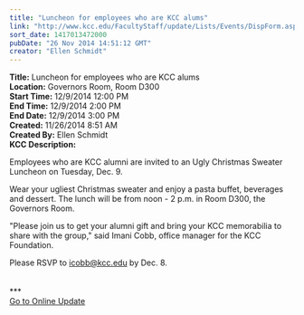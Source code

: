 ```yaml
---
title: "Luncheon for employees who are KCC alums"
link: "http://www.kcc.edu/FacultyStaff/update/Lists/Events/DispForm.aspx?ID=681"
sort_date: 1417013472000
pubDate: "26 Nov 2014 14:51:12 GMT"
creator: "Ellen Schmidt"
---
```


<div><b>Title:</b> Luncheon for employees who are KCC alums</div>
<div><b>Location:</b> Governors Room, Room D300</div>
<div><b>Start Time:</b> 12/9/2014 12:00 PM</div>
<div><b>End Time:</b> 12/9/2014 2:00 PM</div>
<div><b>End Date:</b> 12/9/2014 3:00 PM</div>
<div><b>Created:</b> 11/26/2014 8:51 AM</div>
<div><b>Created By:</b> Ellen Schmidt</div>
<div><b>KCC Description:</b> <div class="ExternalClassFC1ED52A6F2445828313F81696EC9853"><p>​Employees who are KCC alumni are invited to an Ugly Christmas Sweater Luncheon on Tuesday, Dec. 9. </p>
<p>Wear your ugliest Christmas sweater and enjoy a pasta buffet, beverages and dessert. The lunch will be from noon - 2 p.m. in Room D300, the Governors Room.</p>
<p>&quot;Please join us to get your alumni gift and bring your KCC memorabilia to share with the group,&quot; said Imani Cobb, office manager for the KCC Foundation.</p>
<p>Please RSVP to <a href="mailto:icobb@kcc.edu">icobb@kcc.edu</a> by Dec. 8.   <br /> <br /><br />***<br /><a href="/update">Go to Online Update</a><br /></p></div></div>

